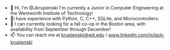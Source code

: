- 👋 Hi, I’m @Jkrupienski
I'm currently a Junior in Computer Engineering at the Wentworth Institute of Technology!
- 🌱I have experience with Python, C, C++, SQLite, and Microcontrollers.
- 💼 I can currently looking for a fall co-op in the Boston area, with availability from September through December!
- 📫 You can reach me at krupienskij@wit.edu / www.linkedin.com/in/jack-krupienski 

<!---
Jkrupienski/Jkrupienski is a ✨ special ✨ repository because its `README.md` (this file) appears on your GitHub profile.
You can click the Preview link to take a look at your changes.
--->
